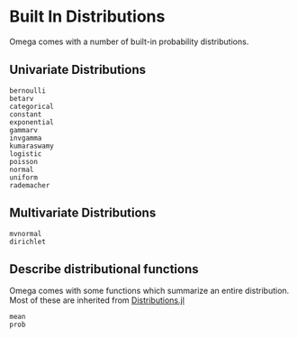 # Built In Distributions

Omega comes with a number of built-in probability distributions.

## Univariate Distributions

```@docs
bernoulli
betarv
categorical
constant
exponential
gammarv
invgamma
kumaraswamy
logistic
poisson
normal
uniform
rademacher
```

## Multivariate Distributions

```@docs
mvnormal
dirichlet
```
## Describe distributional functions

Omega comes with some functions which summarize an entire distribution.
Most of these are inherited from [Distributions.jl](https://github.com/JuliaStats/Distributions.jl)

```@docs
mean
prob
```